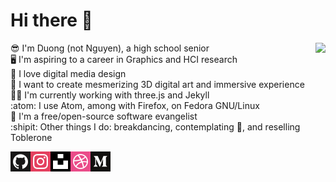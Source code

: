 # Hi there :wave:

<a href="https://www.fsf.org">
	<img align="right" src="https://static.fsf.org/nosvn/images/badges/i-support-fs_gray-bg.png">
</a>

:sunglasses: I'm Duong (not Nguyen), a high school senior  
:desktop_computer: I'm aspiring to a career in Graphics and HCI research  
:triangular_ruler: I love digital media design  
:night_with_stars: I want to create mesmerizing 3D digital art and immersive
experience  
:man_technologist: I'm currently working with three.js and Jekyll  
:atom: I use Atom, among with Firefox, on Fedora GNU/Linux  
:gift_heart: I'm a free/open-source software evangelist    
:shipit:  Other things I do: breakdancing, contemplating :thinking:, and
reselling Toblerone

<a href="https://github.com/you-create">
	<img align="left" alt="My GitHub profile" src="img/icons/github.png">
</a>
<a href="https://www.instagram.com/thechonkypenguin">
	<img align="left" alt="My Instagram profile" src="img/icons/instagram.png">
</a>
<a href="https://unsplash.com/@you_create">
	<img align="left" alt="My Unsplash profile" src="img/icons/unsplash.png">
</a>
<a href="https://dribbble.com/you_create">
	<img align="left" alt="My Dribbble profile" src="img/icons/dribbble.png">
</a>
<a href="https://medium.com/@you_create">
	<img align="left" alt="My Medium profile" src="img/icons/medium.png">
</a>

<br/><br/>

[github]: https://github.com/you-create
[dribbble]: https://dribbble.com/you_create
[unsplash]: https://unsplash.com/@you_create
[medium]: https://medium.com/@you_create
[openprocessing]: https://www.openprocessing.org/user/206009
[instagram]: https://www.instagram.com/you_create.designs
